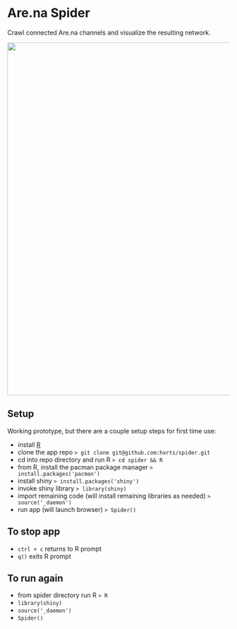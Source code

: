 # Are.na Spider
Crawl connected Are.na channels and visualize the resulting network.

<img src="https://rawgit.com/hxrts/spider/master/world_map.png" width="800px">

## Setup

Working prototype, but there are a couple setup steps for first time use:

- install [R](https://www.r-project.org/)
- clone the app repo
```> git clone git@github.com:hxrts/spider.git```
- cd into repo directory and run R
```> cd spider && R```
- from R, install the pacman package manager
```> install.packages('pacman')```
- install shiny
```> install.packages('shiny')```
- invoke shiny library
```> library(shiny)```
- import remaining code (will install remaining libraries as needed)
```> source('_daemon')```
- run app (will launch browser)
```> Spider()```

## To stop app

- ```ctrl + c``` returns to R prompt
- ```q()``` exits R prompt

## To run again

- from spider directory run R
```> R```
- ```library(shiny)```
- ```source('_daemon')```
- ```Spider()```